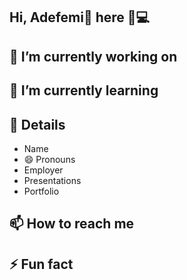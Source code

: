 ## Hi, Adefemi🌟 here 👋💻

## 🔭 I’m currently working on

## 🌱 I’m currently learning

## 💬 Details
- Name
- 😄 Pronouns
- Employer
- Presentations
- Portfolio

## 📫 How to reach me

## ⚡ Fun fact
<!--
**adefemi171/adefemi171** is a ✨ _special_ ✨ repository because its `README.md` (this file) appears on your GitHub profile.

Here are some ideas to get you started:

- 🔭 I’m currently working on ...
- 🌱 I’m currently learning ...
- 👯 I’m looking to collaborate on ...
- 🤔 I’m looking for help with ...
- 💬 Ask me about ...
- 📫 How to reach me: ...
- 😄 Pronouns: ...
- ⚡ Fun fact: ...
-->
